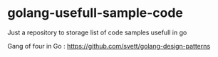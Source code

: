 # golang-usefull-sample-code
Just a repository to storage list of code samples usefull in go

Gang of four in Go : https://github.com/svett/golang-design-patterns
